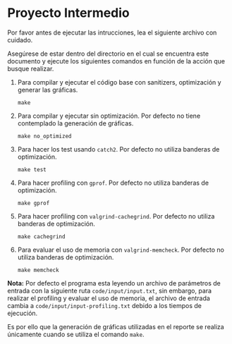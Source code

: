 # Proyecto Intermedio

Por favor antes de ejecutar las intrucciones, lea el siguiente archivo con cuidado.

Asegúrese de estar dentro del directorio en el cual se encuentra este documento y ejecute los siguientes comandos en función de la acción que busque realizar.

1. Para compilar y ejecutar el código base con sanitizers, optimización y generar las gráficas.

	```
	make
	```

2. Para compilar y ejecutar sin optimización. Por defecto no tiene contemplado la generación de gráficas.

	```
	make no_optimized
	```

3. Para hacer los test usando `catch2`. Por defecto no utiliza banderas de optimización.

	```
	make test
	```

4. Para hacer profiling con `gprof`. Por defecto no utiliza banderas de optimización.

	```
	make gprof
	```

5. Para hacer profiling con `valgrind-cachegrind`. Por defecto no utiliza banderas de optimización.

	```
	make cachegrind
	```

6. Para evaluar el uso de memoria con `valgrind-memcheck`. Por defecto no utiliza banderas de optimización.

	```
	make memcheck
	```

**Nota:** Por defecto el programa esta leyendo un archivo de parámetros de entrada con la siguiente ruta `code/input/input.txt`, sin embargo, para realizar el profiling y evaluar el uso de memoria, el archivo de entrada cambia a `code/input/input-profiling.txt` debido a los tiempos de ejecución.

Es por ello que la generación de gráficas utilizadas en el reporte se realiza únicamente cuando se utiliza el comando `make`.